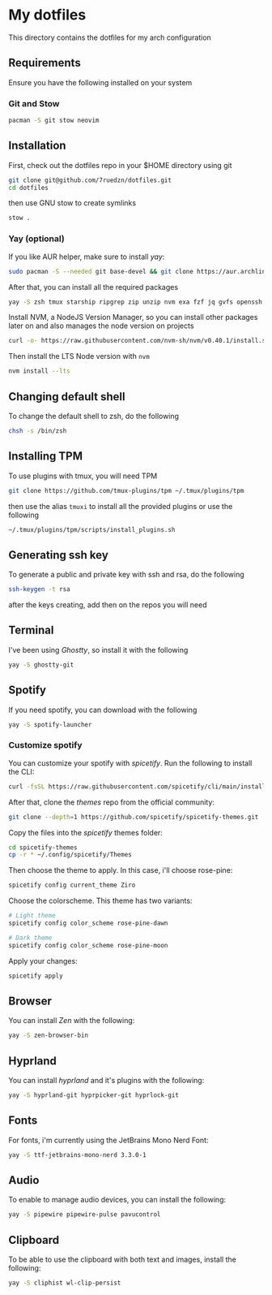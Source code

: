 # My dotfiles

This directory contains the dotfiles for my arch configuration

## Requirements

Ensure you have the following installed on your system

### Git and Stow

```sh
pacman -S git stow neovim
```

## Installation

First, check out the dotfiles repo in your $HOME directory using git

```sh
git clone git@github.com/7ruedzn/dotfiles.git
cd dotfiles
```

then use GNU stow to create symlinks

```sh
stow .
```

### Yay (optional)
If you like AUR helper, make sure to install *yay*:
```bash
sudo pacman -S --needed git base-devel && git clone https://aur.archlinux.org/yay.git && cd yay && makepkg -si
```

After that, you can install all the required packages
```sh
yay -S zsh tmux starship ripgrep zip unzip nvm exa fzf jq gvfs openssh zen-browser-bin --noconfirm
```

Install NVM, a NodeJS Version Manager, so you can install other packages later on and also manages the node version on projects
```bash
curl -o- https://raw.githubusercontent.com/nvm-sh/nvm/v0.40.1/install.sh | bash
```

Then install the LTS Node version with `nvm`
```bash
nvm install --lts
```

## Changing default shell

To change the default shell to zsh, do the following

```sh
chsh -s /bin/zsh
````

## Installing TPM

To use plugins with tmux, you will need TPM

```sh
git clone https://github.com/tmux-plugins/tpm ~/.tmux/plugins/tpm
```

then use the alias ```tmuxi``` to install all the provided plugins or use the following

```sh
~/.tmux/plugins/tpm/scripts/install_plugins.sh
```

## Generating ssh key

To generate a public and private key with ssh and rsa, do the following

```sh
ssh-keygen -t rsa
```

after the keys creating, add then on the repos you will need

## Terminal
I've been using *Ghostty*, so install it with the following
```bash
yay -S ghostty-git
```

## Spotify
If you need spotify, you can download with the following
```bash
yay -S spotify-launcher
```
### Customize spotify
You can customize your spotify with *spicetify*. Run the following to install the CLI:
```bash
curl -fsSL https://raw.githubusercontent.com/spicetify/cli/main/install.sh | sh
```
After that, clone the *themes* repo from the official community:
```bash
git clone --depth=1 https://github.com/spicetify/spicetify-themes.git
```
Copy the files into the *spicetify* themes folder:
```bash
cd spicetify-themes
cp -r * ~/.config/spicetify/Themes
```
Then choose the theme to apply. In this case, i'll choose rose-pine:
```bash
spicetify config current_theme Ziro
```
Choose the colorscheme. This theme has two variants:
```bash
# Light theme
spicetify config color_scheme rose-pine-dawn

# Dark theme
spicetify config color_scheme rose-pine-moon
```
Apply your changes:
```bash
spicetify apply
```
## Browser
You can install *Zen* with the following:
```bash
yay -S zen-browser-bin
```
## Hyprland
You can install *hyprland* and it's plugins with the following:
```bash
yay -S hyprland-git hyprpicker-git hyprlock-git
```
## Fonts
For fonts, i'm currently using the JetBrains Mono Nerd Font:
```bash
yay -S ttf-jetbrains-mono-nerd 3.3.0-1
```
## Audio
To enable to manage audio devices, you can install the following:
```bash
yay -S pipewire pipewire-pulse pavucontrol
```
## Clipboard
To be able to use the clipboard with both text and images, install the following:
```bash
yay -S cliphist wl-clip-persist
```
